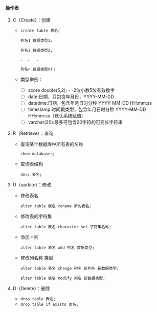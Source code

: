 #### 操作表

1. C（Create）：创建

   - ```mysqlSQ
     create table 表名(
     
     列名1 数据类型1,
     
     列名2 数据类型2,
     
     .	.	.
     
     列名n 数据类型n)；
     ```

   - 类型举例：

     - [ ] score double(5,2); - -2位小数5位有效数字
     - [ ] date:日期，只包含年月日，YYYY-MM-DD
     - [ ] datetime:日期，包含年月日时分秒 YYYY-MM-DD HH:mm:ss
     - [ ] timestamp:时间戳类型，包含年月日时分秒  YYYY-MM-DD HH:mm:ss（默认系统赋值)
     - [ ] varchar(20):最多可包含20字符的可变长字符串

2. R（Retrieve）：查询

   - 查询某个数据库中所有表的名称

     `show databases;`

   - 查询表结构

     `desc 表名;`

3. U（update）：修改

   - 修改表名

     `alter table 表名 rename 新的表名;`

   - 修改表的字符集

     `alter table 表名 character set 字符集名称;`

   - 添加一列

     `alter table 表名 add 列名 数据类型;`

   - 修改列名称 类型

     `alter table 表名 change 列名 新列名 新数据类型;`

     `alter table 表名 modify 列名 新数据类型;`

4. D（Delete）：删除

   - `drop table 表名;`
   - `drop table if exists 表名;`

